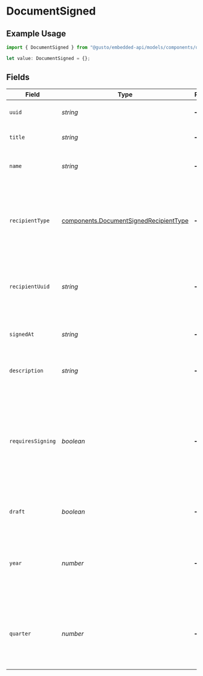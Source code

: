 # DocumentSigned

## Example Usage

```typescript
import { DocumentSigned } from "@gusto/embedded-api/models/components/documentsigned.js";

let value: DocumentSigned = {};
```

## Fields

| Field                                                                                                                                   | Type                                                                                                                                    | Required                                                                                                                                | Description                                                                                                                             |
| --------------------------------------------------------------------------------------------------------------------------------------- | --------------------------------------------------------------------------------------------------------------------------------------- | --------------------------------------------------------------------------------------------------------------------------------------- | --------------------------------------------------------------------------------------------------------------------------------------- |
| `uuid`                                                                                                                                  | *string*                                                                                                                                | :heavy_minus_sign:                                                                                                                      | The UUID of the document                                                                                                                |
| `title`                                                                                                                                 | *string*                                                                                                                                | :heavy_minus_sign:                                                                                                                      | The title of the document                                                                                                               |
| `name`                                                                                                                                  | *string*                                                                                                                                | :heavy_minus_sign:                                                                                                                      | The type identifier of the document                                                                                                     |
| `recipientType`                                                                                                                         | [components.DocumentSignedRecipientType](../../models/components/documentsignedrecipienttype.md)                                        | :heavy_minus_sign:                                                                                                                      | The type of recipient associated with the document (will be `Contractor` for Contractor Documents)                                      |
| `recipientUuid`                                                                                                                         | *string*                                                                                                                                | :heavy_minus_sign:                                                                                                                      | Unique identifier for the recipient associated with the document                                                                        |
| `signedAt`                                                                                                                              | *string*                                                                                                                                | :heavy_minus_sign:                                                                                                                      | When the document was signed (will be `null` if unsigned)                                                                               |
| `description`                                                                                                                           | *string*                                                                                                                                | :heavy_minus_sign:                                                                                                                      | The description of the document                                                                                                         |
| `requiresSigning`                                                                                                                       | *boolean*                                                                                                                               | :heavy_minus_sign:                                                                                                                      | A boolean flag that indicates whether the document needs signing or not. Note that this value will change after the document is signed. |
| `draft`                                                                                                                                 | *boolean*                                                                                                                               | :heavy_minus_sign:                                                                                                                      | If the document is in a draft state                                                                                                     |
| `year`                                                                                                                                  | *number*                                                                                                                                | :heavy_minus_sign:                                                                                                                      | The year of this document. This value is nullable and will not be present on all documents.                                             |
| `quarter`                                                                                                                               | *number*                                                                                                                                | :heavy_minus_sign:                                                                                                                      | The quarter of this document. This value is nullable and will not be present on all documents.                                          |